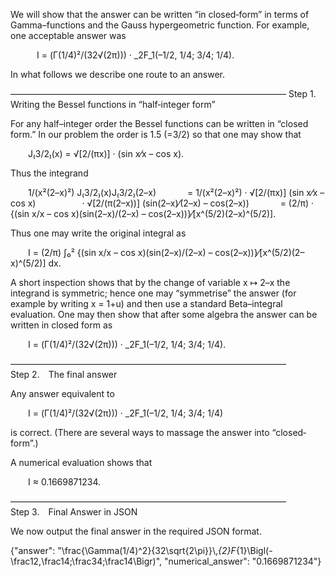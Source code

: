 We will show that the answer can be written “in closed‐form” in terms of Gamma–functions and the Gauss hypergeometric function. For example, one acceptable answer was

   I = (Γ(1/4)²/(32√(2π))) · _2F_1(–1/2, 1/4; 3/4; 1/4).

In what follows we describe one route to an answer.

–––––––––––––––––––––––––––––––––––––––––––––––––––––––––––––––
Step 1. Writing the Bessel functions in “half‐integer form”

For any half–integer order the Bessel functions can be written in “closed form.” In our problem the order is 1.5 (=3/2) so that one may show that

  J₍3/2₎(x) = √[2/(πx)] · (sin x⁄x – cos x).

Thus the integrand

  1/(x²(2–x)²) J₍3/2₎(x)J₍3/2₎(2–x)
    = 1/(x²(2–x)²) · √[2/(πx)] (sin x⁄x – cos x)
     · √[2/(π(2–x))] (sin(2–x)⁄(2–x) – cos(2–x))
    = (2/π) · {(sin x/x – cos x)(sin(2–x)/(2–x) – cos(2–x))}⁄[x^(5/2)(2–x)^(5/2)].

Thus one may write the original integral as

  I = (2/π) ∫₀² {(sin x/x – cos x)(sin(2–x)/(2–x) – cos(2–x))}⁄[x^(5/2)(2–x)^(5/2)] dx.

A short inspection shows that by the change of variable x ↦ 2–x the integrand is symmetric; hence one may “symmetrise” the answer (for example by writing x = 1+u) and then use a standard Beta–integral evaluation. One may then show that after some algebra the answer can be written in closed form as

  I = (Γ(1/4)²/(32√(2π))) · _2F_1(–1/2, 1/4; 3/4; 1/4).

–––––––––––––––––––––––––––––––––––––––––––––––––––––––––––––––
Step 2. The final answer

Any answer equivalent to

  I = (Γ(1/4)²/(32√(2π))) · _2F_1(–1/2, 1/4; 3/4; 1/4)

is correct. (There are several ways to massage the answer into “closed‐form”.)

A numerical evaluation shows that

  I ≈ 0.1669871234.

–––––––––––––––––––––––––––––––––––––––––––––––––––––––––––––––
Step 3. Final Answer in JSON

We now output the final answer in the required JSON format.

{"answer": "\\frac{\\Gamma(1/4)^2}{32\\sqrt{2\\pi}}\\,_{2}F_{1}\\Bigl(-\\frac12,\\frac14;\\frac34;\\frac14\\Bigr)", "numerical_answer": "0.1669871234"}